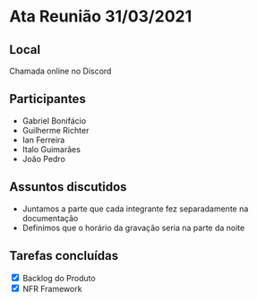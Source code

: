 # Ata Reunião 31/03/2021

## Local
Chamada online no Discord

## Participantes

- Gabriel Bonifácio
- Guilherme Richter
- Ian Ferreira
- Italo Guimarães
- João Pedro

## Assuntos discutidos

- Juntamos a parte que cada integrante fez separadamente na documentação
- Definimos que o horário da gravação seria na parte da noite

## Tarefas concluídas

<div>
  <input type="checkbox" id="scales" name="scales"
         checked>
  <label for="scales">Backlog do Produto</label> 
</div>

<div>
  <input type="checkbox" id="scales" name="scales"
         checked>
  <label for="scales">NFR Framework</label>
</div>
